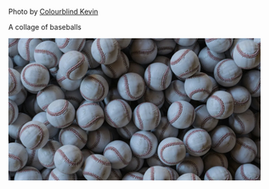 Photo by [Colourblind Kevin](https://unsplash.com/@colourblindkevin)

A collage of baseballs

[![baseballs](./baseballs.webp)](https://unsplash.com/photos/a-large-pile-of-baseballs-sitting-on-top-of-each-other-MQKGth9aQWA)
